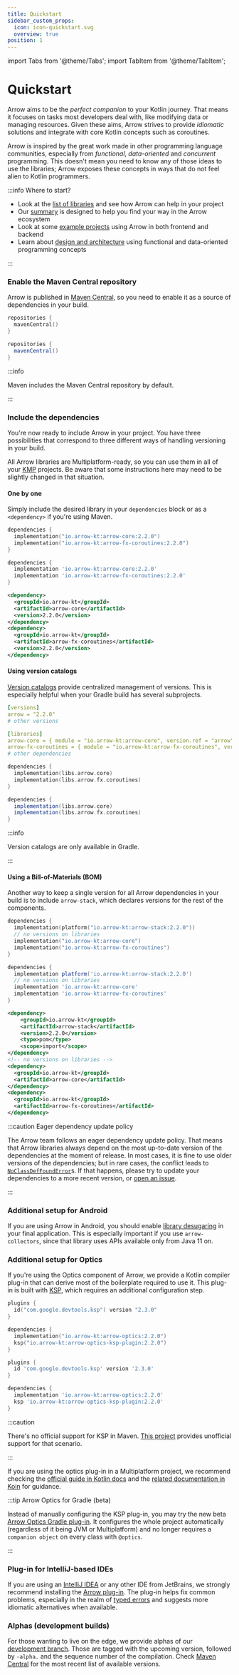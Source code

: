```yaml
---
title: Quickstart
sidebar_custom_props:
  icon: icon-quickstart.svg
  overview: true
position: 1
---
```


import Tabs from '@theme/Tabs';
import TabItem from '@theme/TabItem';

# <decorated-text icon={frontMatter.sidebar_custom_props.icon}>Quickstart</decorated-text>

Arrow aims to be the _perfect companion_ to your Kotlin journey. That means it focuses on tasks most developers deal with, like modifying data or managing resources. Given these aims, Arrow strives to provide _idiomatic_ solutions and integrate with core Kotlin concepts such as coroutines.

Arrow is inspired by the great work made in other programming language communities, especially from _functional_, _data-oriented_ and _concurrent_ programming. This doesn't mean you need to know any of those ideas to use the libraries; Arrow exposes these concepts in ways that do not feel alien to Kotlin programmers.

:::info Where to start?

- Look at the [list of libraries](../quickstart/libs) and see how Arrow can help in your project
- Our [summary](../summary) is designed to help you find your way in the Arrow ecosystem
- Look at some [example projects](../projects) using Arrow in both frontend and backend
- Learn about [design and architecture](../design) using functional and data-oriented programming concepts

:::


### Enable the Maven Central repository

Arrow is published in [Maven Central](https://search.maven.org/), so you need to
enable it as a source of dependencies in your build.

<Tabs groupId="build">
  <TabItem value="gradleKotlin" label="Gradle (Kotlin)">

  ```kotlin
  repositories {
    mavenCentral()
  }
  ```

  </TabItem>
  <TabItem value="gradleGroovy" label="Gradle (Groovy)">

  ```groovy
  repositories {
    mavenCentral()
  }
  ```

  </TabItem>
  <TabItem value="maven" label="Maven">

:::info
  
Maven includes the Maven Central repository by default.

:::

  </TabItem>
</Tabs>

### Include the dependencies

You're now ready to include Arrow in your project. You have three possibilities
that correspond to three different ways of handling versioning in your build.

All Arrow libraries are Multiplatform-ready, so you can use them in all of your
[KMP](https://kotlinlang.org/docs/multiplatform.html) projects. Be aware that
some instructions here may need to be slightly changed in that situation.

#### One by one

Simply include the desired library in your `dependencies` block or as a
`<dependency>` if you're using Maven.

<Tabs groupId="build">
<TabItem value="gradleKotlin" label="Gradle (Kotlin)">

```kotlin
dependencies {
  implementation("io.arrow-kt:arrow-core:2.2.0")
  implementation("io.arrow-kt:arrow-fx-coroutines:2.2.0")
}
```

</TabItem>
<TabItem value="gradleGroovy" label="Gradle (Groovy)">

```groovy
dependencies {
  implementation 'io.arrow-kt:arrow-core:2.2.0'
  implementation 'io.arrow-kt:arrow-fx-coroutines:2.2.0'
}
```

</TabItem>
<TabItem value="maven" label="Maven">


```xml
<dependency>
  <groupId>io.arrow-kt</groupId>
  <artifactId>arrow-core</artifactId>
  <version>2.2.0</version>
</dependency>
<dependency>
  <groupId>io.arrow-kt</groupId>
  <artifactId>arrow-fx-coroutines</artifactId>
  <version>2.2.0</version>
</dependency>
```

</TabItem>
</Tabs>

#### Using version catalogs

[Version catalogs](https://docs.gradle.org/current/userguide/platforms.html)
provide centralized management of versions. This is especially helpful when
your Gradle build has several subprojects.

<Tabs groupId="build">

<TabItem value="gradleToml" label="libs.version.toml (Common)">

```yaml
[versions]
arrow = "2.2.0"
# other versions

[libraries]
arrow-core = { module = "io.arrow-kt:arrow-core", version.ref = "arrow" }
arrow-fx-coroutines = { module = "io.arrow-kt:arrow-fx-coroutines", version.ref = "arrow" }
# other dependencies
```

</TabItem>

<TabItem value="gradleKotlin" label="Gradle (Kotlin)">

```kotlin
dependencies {
  implementation(libs.arrow.core)
  implementation(libs.arrow.fx.coroutines)
}
```

</TabItem>

<TabItem value="gradleGroovy" label="Gradle (Groovy)">

```groovy
dependencies {
  implementation(libs.arrow.core)
  implementation(libs.arrow.fx.coroutines)
}
```

</TabItem>

<TabItem value="maven" label="Maven">

:::info

Version catalogs are only available in Gradle.

:::

</TabItem>
</Tabs>

#### Using a Bill-of-Materials (BOM)

Another way to keep a single version for all Arrow dependencies in your build is
to include `arrow-stack`, which declares versions for the rest of the components.

<Tabs groupId="build">
<TabItem value="gradleKotlin" label="Gradle (Kotlin)">

```kotlin
dependencies {
  implementation(platform("io.arrow-kt:arrow-stack:2.2.0"))
  // no versions on libraries
  implementation("io.arrow-kt:arrow-core")
  implementation("io.arrow-kt:arrow-fx-coroutines")
}
```

</TabItem>
<TabItem value="gradleGroovy" label="Gradle (Groovy)">

```groovy
dependencies {
  implementation platform('io.arrow-kt:arrow-stack:2.2.0')
  // no versions on libraries
  implementation 'io.arrow-kt:arrow-core'
  implementation 'io.arrow-kt:arrow-fx-coroutines'
}
```

</TabItem>
<TabItem value="maven" label="Maven">


```xml
<dependency>
    <groupId>io.arrow-kt</groupId>
    <artifactId>arrow-stack</artifactId>
    <version>2.2.0</version>
    <type>pom</type>
    <scope>import</scope>
</dependency>
<!-- no versions on libraries -->
<dependency>
  <groupId>io.arrow-kt</groupId>
  <artifactId>arrow-core</artifactId>
</dependency>
<dependency>
  <groupId>io.arrow-kt</groupId>
  <artifactId>arrow-fx-coroutines</artifactId>
</dependency>
```

</TabItem>
</Tabs>

:::caution Eager dependency update policy

The Arrow team follows an eager dependency update policy. That means that Arrow libraries always depend on the most up-to-date version of the dependencies at the moment of release. In most cases, it is fine to use older versions of the dependencies; but in rare cases, the conflict leads to [`NoClassDefFoundError`](https://docs.oracle.com/javase/8/docs/api/java/lang/NoClassDefFoundError.html)s. If that happens, please try to update your dependencies to a more recent version, or [open an issue](https://github.com/arrow-kt/arrow/issues).

:::

### Additional setup for Android

If you are using Arrow in Android, you should enable
[library desugaring](https://developer.android.com/studio/write/java8-support#library-desugaring) in your final application.
This is especially important if you use `arrow-collectors`, since that library uses APIs available only from Java 11 on.

### Additional setup for Optics

If you're using the Optics component of Arrow, we provide a Kotlin compiler 
plug-in that can derive most of the boilerplate required to use it. This
plug-in is built with [KSP](https://kotlinlang.org/docs/ksp-overview.html),
which requires an additional configuration step.


<Tabs groupId="build">
<TabItem value="gradleKotlin" label="Gradle (Kotlin)">

```kotlin
plugins {
  id("com.google.devtools.ksp") version "2.3.0"
}

dependencies {
  implementation("io.arrow-kt:arrow-optics:2.2.0")
  ksp("io.arrow-kt:arrow-optics-ksp-plugin:2.2.0")
}
```

</TabItem>
<TabItem value="gradleGroovy" label="Gradle (Groovy)">

```groovy
plugins {
  id 'com.google.devtools.ksp' version '2.3.0'
}

dependencies {
  implementation 'io.arrow-kt:arrow-optics:2.2.0'
  ksp 'io.arrow-kt:arrow-optics-ksp-plugin:2.2.0'
}
```

</TabItem>

<TabItem value="maven" label="Maven">

:::caution

There's no official support for KSP in Maven. 
[This project](https://github.com/Dyescape/kotlin-maven-symbol-processing)
provides unofficial support for that scenario.

:::

</TabItem>

</Tabs>

If you are using the optics plug-in in a Multiplatform project,
we recommend checking the [official guide in Kotlin docs](https://kotlinlang.org/docs/ksp-multiplatform.html)
and the [related documentation in Koin](https://insert-koin.io/docs/setup/annotations/#kotlin-kts)
for guidance.

:::tip Arrow Optics for Gradle (beta)

Instead of manually configuring the KSP plug-in, you may try the
new beta [Arrow Optics Gradle plug-in](/community/blog/2025/11/01/arrow-optics-gradle/).
It configures the whole project automatically (regardless of it being JVM or Multiplatform)
and no longer requires a `companion object` on every class with `@optics`.

:::

### Plug-in for IntelliJ-based IDEs

If you are using an [IntelliJ IDEA](https://www.jetbrains.com/idea/) or any
other IDE from JetBrains, we strongly recommend installing the
[Arrow plug-in](https://plugins.jetbrains.com/plugin/24550-arrow).
The plug-in helps fix common problems, especially in the realm of
[typed errors](../typed-errors/index.md) and suggests more idiomatic
alternatives when available.

### Alphas (development builds)

For those wanting to live on the edge, we provide alphas of our [development
branch](https://github.com/arrow-kt/arrow). Those are tagged with the upcoming
version, followed by `-alpha.` and the sequence number of the compilation. 
Check [Maven Central](https://central.sonatype.com/artifact/io.arrow-kt/arrow-core/versions)
for the most recent list of available versions.
